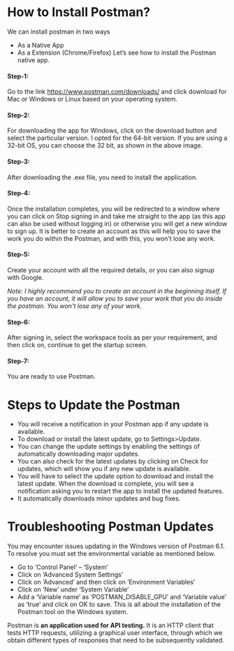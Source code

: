 # How to Install Postman?
We can install postman in two ways
- As a Native App
- As a Extension (Chrome/Firefox)
Let’s see how to install the Postman native app.

 
#### Step-1: 
Go to the link https://www.postman.com/downloads/ and click download for Mac or Windows or Linux based on your operating system.
#### Step-2: 
For downloading the app for Windows, click on the download button and select the particular version. I opted for the 64-bit version. If you are using a 32-bit OS, you can choose the 32 bit, as shown in the above image. 
#### Step-3: 
After downloading the .exe file, you need to install the application.
#### Step-4: 
Once the installation completes, you will be redirected to a window where you can click on Stop signing in and take me straight to the app (as this app can also be used without logging in) or otherwise you will get a new window to sign up.
It is better to create an account as this will help you to save the work you do within the Postman, and with this, you won't lose any work.
#### Step-5: 
Create your account with all the required details, or you can also signup with Google. 

*Note: I highly recommend you to create an account in the beginning itself. If you have an account, it will allow you to save your work that you do inside the postman. You won't lose any of your work.*
#### Step-6: 
After signing in, select the workspace tools as per your requirement, and then click on, continue to get the startup screen. 
#### Step-7: 
You are ready to use Postman.

# Steps to Update the Postman
- You will receive a notification in your Postman app if any update is available.
- To download or install the latest update, go to Settings>Update. 
- You can change the update settings by enabling the settings of automatically downloading major updates. 
- You can also check for the latest updates by clicking on Check for updates, which will show you if any new update is available.
- You will have to select the update option to download and install the latest update. When the download is complete, you will see a notification asking you to restart the app to install the updated features.
- It automatically downloads minor updates and bug fixes.

# Troubleshooting Postman Updates
You may encounter issues updating in the Windows version of Postman 6.1. To resolve you must set the environmental variable as mentioned below.
- Go to ‘Control Panel’ – ‘System’
- Click on ‘Advanced System Settings’
- Click on ‘Advanced’ and then click on ‘Environment Variables’
- Click on ‘New’ under ‘System Variable’
- Add a ‘Variable name’ as ‘POSTMAN_DISABLE_GPU’ and ‘Variable value’ as ‘true’ and click on OK to save.
This is all about the installation of the Postman tool on the Windows system.

Postman is **an application used for API testing.** It is an HTTP client that tests HTTP requests, utilizing a graphical user interface, through which we obtain different types of responses that need to be subsequently validated.
